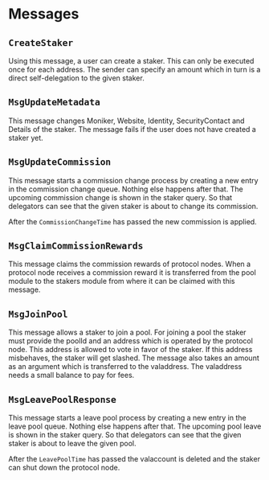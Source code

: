 <!--
order: 3
-->

# Messages

## `CreateStaker`

Using this message, a user can create a staker. This can only be executed once
for each address. The sender can specify an amount which in turn is a direct
self-delegation to the given staker.

## `MsgUpdateMetadata`

This message changes Moniker, Website, Identity, SecurityContact and Details
of the staker. The message fails if the user does not have created a staker yet.

## `MsgUpdateCommission`

This message starts a commission change process by creating a new entry in the
commission change queue. Nothing else happens after that. The upcoming
commission change is shown in the staker query. So that delegators can see that
the given staker is about to change its commission.

After the `CommissionChangeTime` has passed the new commission is applied.

## `MsgClaimCommissionRewards`

This message claims the commission rewards of protocol nodes. When a protocol node
receives a commission reward it is transferred from the pool module to the stakers
module from where it can be claimed with this message.

## `MsgJoinPool`

This message allows a staker to join a pool. For joining a pool the staker must
provide the poolId and an address which is operated by the protocol node. This
address is allowed to vote in favor of the staker. If this address misbehaves,
the staker will get slashed. The message also takes an amount as an argument
which is transferred to the valaddress. The valaddress needs a small balance to
pay for fees.

## `MsgLeavePoolResponse`

This message starts a leave pool process by creating a new entry in the leave
pool queue. Nothing else happens after that. The upcoming pool leave is shown in
the staker query. So that delegators can see that the given staker is about to
leave the given pool.

After the `LeavePoolTime` has passed the valaccount is deleted and the staker
can shut down the protocol node.
